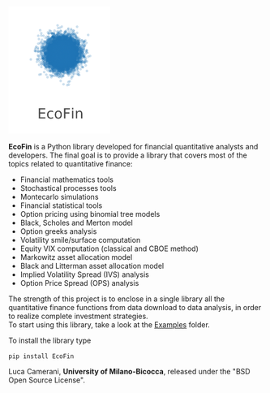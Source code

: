 <img src="https://raw.githubusercontent.com/LucaCamerani/EcoFin-Library/5e9d8bbc19e28abe01d8469fffc143fe1f7dee32/EcoFin/LOGO.svg" width="200">

<b>EcoFin</b> is a Python library developed for financial quantitative analysts and developers.
The final goal is to provide a library that covers most of the topics related to quantitative finance:
* Financial mathematics tools
* Stochastical processes tools
* Montecarlo simulations
* Financial statistical tools
* Option pricing using binomial tree models
* Black, Scholes and Merton model
* Option greeks analysis
* Volatility smile/surface computation
* Equity VIX computation (classical and CBOE method)
* Markowitz asset allocation model
* Black and Litterman asset allocation model
* Implied Volatility Spread (IVS) analysis
* Option Price Spread (OPS) analysis


The strength of this project is to enclose in a single library all the quantitative finance functions from data download to data analysis, in order to realize complete investment strategies.<br>
To start using this library, take a look at the <a href="/Examples/">Examples</a> folder.

To install the library type
```{r test-python, engine='python'}
pip install EcoFin
```

Luca Camerani, <b>University of Milano-Bicocca</b>, released under the "BSD Open Source License".
